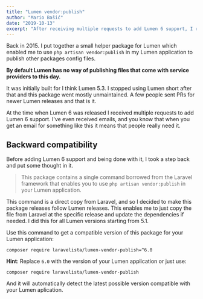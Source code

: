 ```yaml
---
title: "Lumen vendor:publish"
author: "Mario Bašić"
date: "2019-10-13"
excerpt: "After receiving multiple requests to add Lumen 6 support, I realized that people are still using this package."
---
```


Back in 2015. I put together a small helper package for Lumen which enabled me to use `php artisan vendor:publish` in my Lumen application to publish other packages config files.

**By default Lumen has no way of publishing files that come with service providers to this day.**

It was initially built for I think Lumen 5.3. I stopped using Lumen short after that and this package went mostly unmaintained. A few people sent PRs for newer Lumen releases and that is it.

At the time when Lumen 6 was released I received multiple requests to add Lumen 6 support. I've even received emails, and you know that when you get an email for something like this it means that people really need it.

## Backward compatibility

Before adding Lumen 6 support and being done with it, I took a step back and put some thought in it.

> This package contains a single command borrowed from the Laravel framework that enables you to use `php artisan vendor:publish` in your Lumen application.

This command is a direct copy from Laravel, and so I decided to make this package releases follow Lumen releases. This enables me to just copy the file from Laravel at the specific release and update the dependencies if needed. I did this for all Lumen versions starting from 5.1.

Use this command to get a compatible version of this package for your Lumen application:

```
composer require laravelista/lumen-vendor-publish=^6.0
```

**Hint**: Replace `6.0` with the version of your Lumen application or just use:

```
composer require laravelista/lumen-vendor-publish
```

And it will automatically detect the latest possible version compatible with your Lumen aplication.

